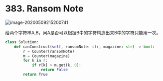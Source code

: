 # 383. Ransom Note

![image-20200509215200741](../../../.assert/image-20200509215200741.png)

给两个字符串A,B，问A是否可以根据B中的字符构造出来B中的字符只能用一次。



~~~python
class Solution:
    def canConstruct(self, ransomNote: str, magazine: str) -> bool:
        r = Counter(ransomNote)
        m = Counter(magazine)
        for k in r:
            if r[k] > m.get(k, 0):
                return False
        return True
~~~

